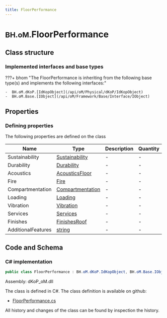 ```yaml
---
title: FloorPerformance
---
```


# <small>BH.oM.</small>**FloorPerformance**



## Class structure

### Implemented interfaces and base types

???+ bhom "The FloorPerformance is inheriting from the following base type(s) and implements the following interfaces:"

    -  BH.oM.dKoP.[IdKopObject](/api/oM/Physical/dKoP/IdKopObject)
    -  BH.oM.Base.[IObject](/api/oM/Framework/Base/Interface/IObject)


## Properties



### Defining properties

The following properties are defined on the class

| Name             | Type             | Description      | Quantity         |
|------------------|------------------|------------------|------------------|
| Sustainability | [Sustainability](/api/oM/Physical/dKoP/Perfomance/Sustainability) | - | - |
| Durability | [Durability](/api/oM/Physical/dKoP/Perfomance/Durability) | - | - |
| Acoustics | [AcousticsFloor](/api/oM/Physical/dKoP/Perfomance/AcousticsFloor) | - | - |
| Fire | [Fire](/api/oM/Physical/dKoP/Perfomance/Fire) | - | - |
| Compartmentation | [Compartmentation](/api/oM/Physical/dKoP/Perfomance/Compartmentation) | - | - |
| Loading | [Loading](/api/oM/Physical/dKoP/Perfomance/Loading/Loading) | - | - |
| Vibration | [Vibration](/api/oM/Physical/dKoP/Perfomance/Vibration) | - | - |
| Services | [Services](/api/oM/Physical/dKoP/Perfomance/Services/Services) | - | - |
| Finishes | [FinishesRoof](/api/oM/Physical/dKoP/Perfomance/Finishes/FinishesRoof) | - | - |
| AdditionalFeatures | [string](https://learn.microsoft.com/en-us/dotnet/api/System.String?view=netstandard-2.0) | - | - |


## Code and Schema

### C# implementation

``` C# title="C#"
public class FloorPerformance : BH.oM.dKoP.IdKopObject, BH.oM.Base.IObject
```

Assembly: dKoP_oM.dll

The class is defined in C#. The class definition is available on github:

- [FloorPerformance.cs](https://github.com/BHoM/dKoP_Toolkit/blob/develop/dKoP_oM/Perfomance\FloorPerformance.cs)

All history and changes of the class can be found by inspection the history.
